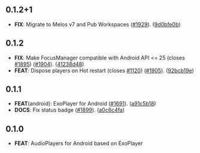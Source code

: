 ## 0.1.2+1

 - **FIX**: Migrate to Melos v7 and Pub Workspaces ([#1929](https://github.com/bluefireteam/audioplayers/issues/1929)). ([9d0bfe0b](https://github.com/bluefireteam/audioplayers/commit/9d0bfe0be5cba0ce4fb3a75912b41117a8996bfe))

## 0.1.2

 - **FIX**: Make FocusManager compatible with Android API <= 25 (closes [#1895](https://github.com/bluefireteam/audioplayers/issues/1895)) ([#1904](https://github.com/bluefireteam/audioplayers/issues/1904)). ([41238d48](https://github.com/bluefireteam/audioplayers/commit/41238d4837fb5c59b8aaf2e7e8087268a160ebe7))
 - **FEAT**: Dispose players on Hot restart (closes [#1120](https://github.com/bluefireteam/audioplayers/issues/1120)) ([#1905](https://github.com/bluefireteam/audioplayers/issues/1905)). ([92bcb19e](https://github.com/bluefireteam/audioplayers/commit/92bcb19e10c462cb749e1209c5e066efc5581728))

## 0.1.1

 - **FEAT**(android): ExoPlayer for Android ([#1691](https://github.com/bluefireteam/audioplayers/issues/1691)). ([a91c5b18](https://github.com/bluefireteam/audioplayers/commit/a91c5b185054986a2390d41593b5ee502ef96bdd))
 - **DOCS**: Fix status badge ([#1899](https://github.com/bluefireteam/audioplayers/issues/1899)). ([a0c6c4fa](https://github.com/bluefireteam/audioplayers/commit/a0c6c4fabff19e943dced1070c1be3541668dce9))

## 0.1.0

- **FEAT**: AudioPlayers for Android based on ExoPlayer
